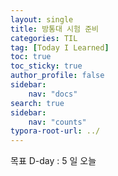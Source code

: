 ```yaml
---
layout: single
title: 방통대 시험 준비
categories: TIL
tag: [Today I Learned]
toc: true
toc_sticky: true
author_profile: false
sidebar:
    nav: "docs"
search: true
sidebar:
    nav: "counts"
typora-root-url: ../
---
```

목표 D-day : 5 일
오늘
